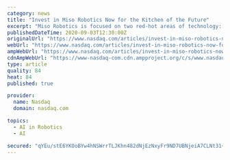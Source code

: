 ```yaml
---
category: news
title: "Invest in Miso Robotics Now for the Kitchen of the Future"
excerpt: "Miso Robotics is focused on two red-hot areas of technology: artificial intelligence (AI) and yes, robotics. This helps explain why the startup has been so successful with its equity crowdfunding campaign."
publishedDateTime: 2020-09-03T12:30:00Z
originalUrl: "https://www.nasdaq.com/articles/invest-in-miso-robotics-now-for-the-kitchen-of-the-future-2020-09-03"
webUrl: "https://www.nasdaq.com/articles/invest-in-miso-robotics-now-for-the-kitchen-of-the-future-2020-09-03"
ampWebUrl: "https://www.nasdaq.com/articles/invest-in-miso-robotics-now-for-the-kitchen-of-the-future-2020-09-03?amp"
cdnAmpWebUrl: "https://www-nasdaq-com.cdn.ampproject.org/c/s/www.nasdaq.com/articles/invest-in-miso-robotics-now-for-the-kitchen-of-the-future-2020-09-03?amp"
type: article
quality: 84
heat: 84
published: true

provider:
  name: Nasdaq
  domain: nasdaq.com

topics:
  - AI in Robotics
  - AI

secured: "qYEu/stE6YKOoBYw4hNSWrrTLJKhn482dNjEzNxyFr9ND7UBNjeiA7CLNt31+tqlequt0HVVvZTAxAnx8VyfD7CB/vVhV/rCenwpkIfn5tDO4hGv8fbCcD4PFPONpZwSLPSamHtP1UVzSfnuG7XJWS9fGdho0egsEM2hit3pwoxLM/uQ4uAm/of3f8ykDDknjo0zgraLiSrujQRR6pzYkk0INs8+0Xxe8nOlCqiQBedMkX3u6mK8n6mFSOXW4xr0YH0L8LCqoMVcGRXfcyXkecvpJF9UqhGxE3THllXzLPmCNCMEb4cKFpN1OotvC1+P1ADryoFGmCfS2b6ok+werCcuBoiygEzjoYRna3OGZnY=;je5BMvmt5AZ1Dz05Atu64Q=="
---
```



